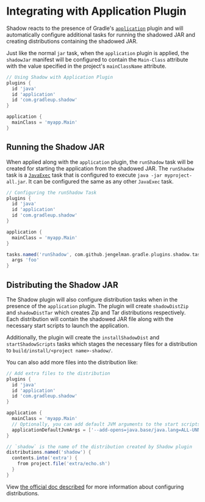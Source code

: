 # Integrating with Application Plugin

Shadow reacts to the presence of Gradle's
[`application`](https://docs.gradle.org/current/userguide/application_plugin.html) plugin and will automatically
configure additional tasks for running the shadowed JAR and creating distributions containing the shadowed JAR.

Just like the normal `jar` task, when the `application` plugin is applied, the `shadowJar` manifest will be
configured to contain the `Main-Class` attribute with the value specified in the project's `mainClassName` attribute.

```groovy
// Using Shadow with Application Plugin
plugins {
  id 'java'
  id 'application'
  id 'com.gradleup.shadow'
}

application {
  mainClass = 'myapp.Main'
}
```

## Running the Shadow JAR

When applied along with the `application` plugin, the `runShadow` task will be created for starting
the application from the shadowed JAR.
The `runShadow` task is a [`JavaExec`](https://docs.gradle.org/current/dsl/org.gradle.api.tasks.JavaExec.html)
task that is configured to execute `java -jar myproject-all.jar`.
It can be configured the same as any other `JavaExec` task.

```groovy
// Configuring the runShadow Task
plugins {
  id 'java'
  id 'application'
  id 'com.gradleup.shadow'
}

application {
  mainClass = 'myapp.Main'
}

tasks.named('runShadow', com.github.jengelman.gradle.plugins.shadow.tasks.JavaJarExec) {
  args 'foo'
}
```

## Distributing the Shadow JAR

The Shadow plugin will also configure distribution tasks when in the presence of the `application` plugin.
The plugin will create `shadowDistZip` and `shadowDistTar` which creates Zip and Tar distributions
respectively.
Each distribution will contain the shadowed JAR file along with the necessary start scripts to launch
the application.

Additionally, the plugin will create the `installShadowDist` and `startShadowScripts` tasks which stages the necessary
files for a distribution to `build/install/<project name>-shadow/`.

You can also add more files into the distribution like:

```groovy
// Add extra files to the distribution
plugins {
  id 'java'
  id 'application'
  id 'com.gradleup.shadow'
}

application {
  mainClass = 'myapp.Main'
  // Optionally, you can add default JVM arguments to the start scripts like this:
  applicationDefaultJvmArgs = ['--add-opens=java.base/java.lang=ALL-UNNAMED']
}

// `shadow` is the name of the distribution created by Shadow plugin
distributions.named('shadow') {
  contents.into('extra') {
    from project.file('extra/echo.sh')
  }
}
```

View [the official doc described](https://docs.gradle.org/current/userguide/distribution_plugin.html#distribution_plugin)
for more information about configuring distributions.
